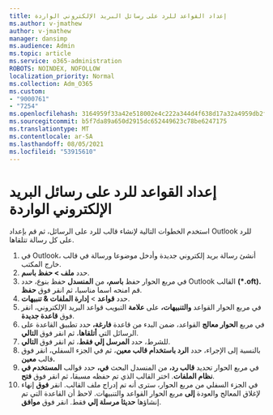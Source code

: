 ```yaml
---
title: إعداد القواعد للرد على رسائل البريد الإلكتروني الواردة
ms.author: v-jmathew
author: v-jmathew
manager: dansimp
ms.audience: Admin
ms.topic: article
ms.service: o365-administration
ROBOTS: NOINDEX, NOFOLLOW
localization_priority: Normal
ms.collection: Adm_O365
ms.custom:
- "9000761"
- "7254"
ms.openlocfilehash: 3164959f33a42e518002e4c222a344d4f638d17a32a4959db2f903ce5cb14d81
ms.sourcegitcommit: b5f7da89a650d2915dc652449623c78be6247175
ms.translationtype: MT
ms.contentlocale: ar-SA
ms.lasthandoff: 08/05/2021
ms.locfileid: "53915610"
---
```

# <a name="set-up-rules-to-reply-to-incoming-emails"></a>إعداد القواعد للرد على رسائل البريد الإلكتروني الواردة

استخدم الخطوات التالية لإنشاء قالب للرد على الرسائل، ثم قم بإعداد Outlook للرد على كل رسالة تتلقاها.

1. في Outlook، أنشئ رسالة بريد إلكتروني جديدة وأدخل موضوعا ورسالة في قالب خارج المكتب.
2. حدد **ملف > حفظ باسم**.
3. في مربع الحوار حفظ **باسم،** من **المنسدل** حفظ بنوع، حدد Outlook القالب **(*.oft).** قم امنحه اسما مناسبا، ثم انقر فوق **حفظ**.
4. حدد **قواعد**  >  **إدارة الملفات & تنبيهات**.
5. في مربع الحوار القواعد **والتنبيهات،** على **علامة** التبويب قواعد البريد الإلكتروني، انقر فوق **قاعدة جديدة**.
6. في مربع **الحوار معالج** القواعد، ضمن البدء من قاعدة **فارغة،** حدد تطبيق القاعدة على الرسائل التي **أتلقاها**، ثم انقر فوق **التالي**.
7. للشرط، حدد **المرسل إلي فقط**، ثم انقر فوق **التالي**.
8. بالنسبة إلى الإجراء، حدد **الرد باستخدام قالب معين**، ثم في الجزء السفلي، انقر فوق قالب **معين.**
9. في مربع الحوار تحديد **قالب رد،** من المنسدل البحث **في،** حدد قوالب **المستخدم في نظام الملفات**. اختر القالب الذي تم حفظه مسبقا، ثم انقر فوق **فتح**.
10. في الجزء السفلي من مربع الحوار، سترى أنه تم إدراج ملف القالب. انقر **فوق** إنهاء لإغلاق المعالج والعودة **إلى** مربع الحوار القواعد والتنبيهات. لاحظ أن القاعدة التي تم إنشاؤها **حديثا مرسلة إلي** فقط. انقر فوق **موافق**.

